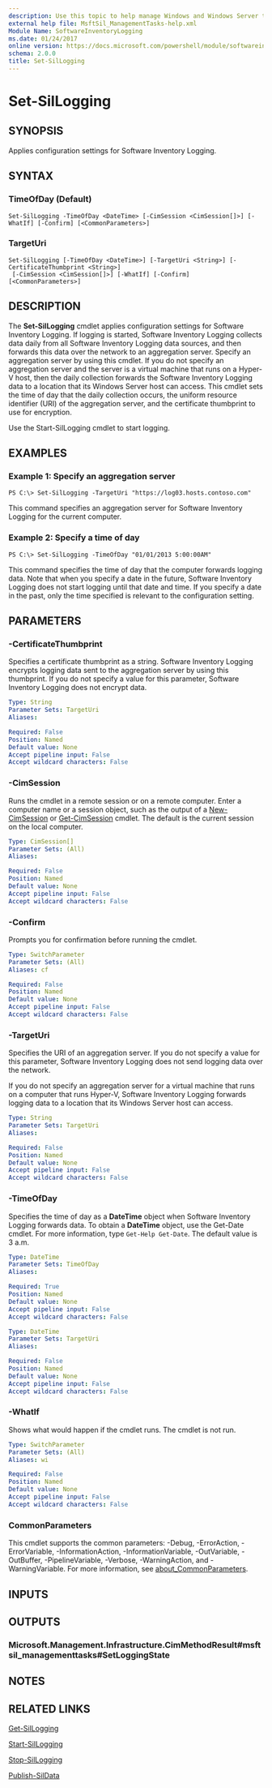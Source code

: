 ```yaml
---
description: Use this topic to help manage Windows and Windows Server technologies with Windows PowerShell.
external help file: MsftSil_ManagementTasks-help.xml
Module Name: SoftwareInventoryLogging
ms.date: 01/24/2017
online version: https://docs.microsoft.com/powershell/module/softwareinventorylogging/set-sillogging?view=windowsserver2022-ps&wt.mc_id=ps-gethelp
schema: 2.0.0
title: Set-SilLogging
---
```


# Set-SilLogging

## SYNOPSIS
Applies configuration settings for Software Inventory Logging.

## SYNTAX

### TimeOfDay (Default)
```
Set-SilLogging -TimeOfDay <DateTime> [-CimSession <CimSession[]>] [-WhatIf] [-Confirm] [<CommonParameters>]
```

### TargetUri
```
Set-SilLogging [-TimeOfDay <DateTime>] [-TargetUri <String>] [-CertificateThumbprint <String>]
 [-CimSession <CimSession[]>] [-WhatIf] [-Confirm] [<CommonParameters>]
```

## DESCRIPTION
The **Set-SilLogging** cmdlet applies configuration settings for Software Inventory Logging.
If logging is started, Software Inventory Logging collects data daily from all Software Inventory Logging data sources, and then forwards this data over the network to an aggregation server.
Specify an aggregation server by using this cmdlet.
If you do not specify an aggregation server and the server is a virtual machine that runs on a Hyper-V host, then the daily collection forwards the Software Inventory Logging data to a location that its Windows Server host can access.
This cmdlet sets the time of day that the daily collection occurs, the uniform resource identifier (URI) of the aggregation server, and the certificate thumbprint to use for encryption.

Use the Start-SilLogging cmdlet to start logging.

## EXAMPLES

### Example 1: Specify an aggregation server
```
PS C:\> Set-SilLogging -TargetUri "https://log03.hosts.contoso.com"
```

This command specifies an aggregation server for Software Inventory Logging for the current computer.

### Example 2: Specify a time of day
```
PS C:\> Set-SilLogging -TimeOfDay "01/01/2013 5:00:00AM"
```

This command specifies the time of day that the computer forwards logging data.
Note that when you specify a date in the future, Software Inventory Logging does not start logging until that date and time.
If you specify a date in the past, only the time specified is relevant to the configuration setting.

## PARAMETERS

### -CertificateThumbprint
Specifies a certificate thumbprint as a string.
Software Inventory Logging encrypts logging data sent to the aggregation server by using this thumbprint.
If you do not specify a value for this parameter, Software Inventory Logging does not encrypt data.

```yaml
Type: String
Parameter Sets: TargetUri
Aliases: 

Required: False
Position: Named
Default value: None
Accept pipeline input: False
Accept wildcard characters: False
```

### -CimSession
Runs the cmdlet in a remote session or on a remote computer.
Enter a computer name or a session object, such as the output of a [New-CimSession](https://go.microsoft.com/fwlink/p/?LinkId=227967) or [Get-CimSession](https://go.microsoft.com/fwlink/p/?LinkId=227966) cmdlet.
The default is the current session on the local computer.

```yaml
Type: CimSession[]
Parameter Sets: (All)
Aliases: 

Required: False
Position: Named
Default value: None
Accept pipeline input: False
Accept wildcard characters: False
```

### -Confirm
Prompts you for confirmation before running the cmdlet.

```yaml
Type: SwitchParameter
Parameter Sets: (All)
Aliases: cf

Required: False
Position: Named
Default value: None
Accept pipeline input: False
Accept wildcard characters: False
```

### -TargetUri
Specifies the URI of an aggregation server.
If you do not specify a value for this parameter, Software Inventory Logging does not send logging data over the network.

If you do not specify an aggregation server for a virtual machine that runs on a computer that runs Hyper-V, Software Inventory Logging forwards logging data to a location that its Windows Server host can access.

```yaml
Type: String
Parameter Sets: TargetUri
Aliases: 

Required: False
Position: Named
Default value: None
Accept pipeline input: False
Accept wildcard characters: False
```

### -TimeOfDay
Specifies the time of day as a **DateTime** object when Software Inventory Logging forwards data.
To obtain a **DateTime** object, use the Get-Date cmdlet.
For more information, type `Get-Help Get-Date`.
The default value is 3 a.m.

```yaml
Type: DateTime
Parameter Sets: TimeOfDay
Aliases: 

Required: True
Position: Named
Default value: None
Accept pipeline input: False
Accept wildcard characters: False
```

```yaml
Type: DateTime
Parameter Sets: TargetUri
Aliases: 

Required: False
Position: Named
Default value: None
Accept pipeline input: False
Accept wildcard characters: False
```

### -WhatIf
Shows what would happen if the cmdlet runs. The cmdlet is not run.

```yaml
Type: SwitchParameter
Parameter Sets: (All)
Aliases: wi

Required: False
Position: Named
Default value: None
Accept pipeline input: False
Accept wildcard characters: False
```

### CommonParameters
This cmdlet supports the common parameters: -Debug, -ErrorAction, -ErrorVariable, -InformationAction, -InformationVariable, -OutVariable, -OutBuffer, -PipelineVariable, -Verbose, -WarningAction, and -WarningVariable. For more information, see [about_CommonParameters](https://go.microsoft.com/fwlink/?LinkID=113216).

## INPUTS

## OUTPUTS

### Microsoft.Management.Infrastructure.CimMethodResult#msftsil_managementtasks#SetLoggingState

## NOTES

## RELATED LINKS

[Get-SilLogging](./Get-SilLogging.md)

[Start-SilLogging](./Start-SilLogging.md)

[Stop-SilLogging](./Stop-SilLogging.md)

[Publish-SilData](./Publish-SilData.md)

